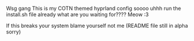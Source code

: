 Wsg gang
This is my COTN themed hyprland config
soooo uhhh run the install.sh file already
what are you waiting for????
Meow :3







If this breaks your system blame yourself not me
(README file still in alpha sorry)
